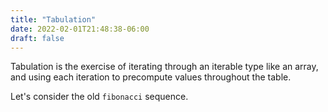 ```yaml
---
title: "Tabulation"
date: 2022-02-01T21:48:38-06:00
draft: false
---
```


Tabulation is the exercise of iterating through an iterable type like an array, and using each iteration to precompute values throughout the table.

Let's consider the old `fibonacci` sequence.
